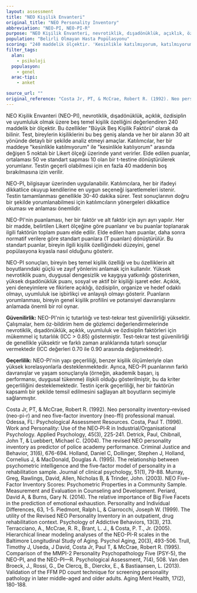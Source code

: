 ```yaml
---
layout: assessment
title: "NEO Kişilik Envanteri"
original_title: "NEO Personality Inventory"
abbreviation: "NEO-PI, NEO-PI-R"
purpose: "NEO Kişilik Envanteri, nevrotiklik, dışadönüklük, açıklık, özdisiplin ve uyumluluk alanlarındaki kişiliği değerlendirmek için tasarlanmış 240 maddelik bir ölçektir (aynı zamanda 'Büyük Beş Kişilik Faktörü' olarak da anılır)."
population: "Belirli Olmayan Hasta Popülasyonu"
scoring: "240 maddelik ölçektir. 'Kesinlikle katılmıyorum, katılmıyorum, nötr, katılıyorum ve kesinlikle katılıyorum' arasında değişen 5 noktalı Likert Ölçeği kullanılır. Nevrotiklik, dışadönüklük, açıklık, özdisiplin ve uyumluluk olmak üzere 5 Faktör Alanını ölçer. Kişiliğin 5 Faktör Modelinin 30 temel yönünü ölçer. Normatif davranış için minimum ve maksimum puanlama sağlar. Puanların ortalaması 50 ve standart sapması 10 olan bir t-testine dönüştürülmesiyle alt ölçek ölçülür. 40'tan fazla madde eksikse sonuçların yorumlanamayacağını unutmayın (Costa & McCrae, 1976)."
filter_tags:
  alan:
    - psikoloji
  populasyon:
    - genel
  arac-tipi:
    - anket

source_url: ""
original_reference: "Costa Jr, PT, & McCrae, Robert R. (1992). Neo personality inventory–revised (neo-pi-r) and neo five-factor inventory (neo-ffi) professional manual. Odessa, FL: Psychological Assessment Resources."
---
```



NEO Kişilik Envanteri (NEO-PI), nevrotiklik, dışadönüklük, açıklık, özdisiplin ve uyumluluk olmak üzere beş temel kişilik özelliğini değerlendiren 240 maddelik bir ölçektir. Bu özellikler "Büyük Beş Kişilik Faktörü" olarak da bilinir. Test, bireylerin kişiliklerini bu beş geniş alanda ve her bir alanın 30 alt yönünde detaylı bir şekilde analiz etmeyi amaçlar. Katılımcılar, her bir maddeye "kesinlikle katılmıyorum" ile "kesinlikle katılıyorum" arasında değişen 5 noktalı bir Likert ölçeği üzerinde yanıt verirler. Elde edilen puanlar, ortalaması 50 ve standart sapması 10 olan bir t-testine dönüştürülerek yorumlanır. Testin geçerli olabilmesi için en fazla 40 maddenin boş bırakılmasına izin verilir.


NEO-PI, bilgisayar üzerinden uygulanabilir. Katılımcılara, her bir ifadeyi dikkatlice okuyup kendilerine en uygun seçeneği işaretlemeleri istenir. Testin tamamlanması genellikle 30-40 dakika sürer. Test sonuçlarının doğru bir şekilde yorumlanabilmesi için katılımcıların yönergeleri dikkatlice okuması ve anlaması önemlidir.


NEO-PI'nin puanlaması, her bir faktör ve alt faktör için ayrı ayrı yapılır. Her bir madde, belirtilen Likert ölçeğine göre puanlanır ve bu puanlar toplanarak ilgili faktörün toplam puanı elde edilir. Elde edilen ham puanlar, daha sonra normatif verilere göre standart puanlara (T puanları) dönüştürülür. Bu standart puanlar, bireyin ilgili kişilik özelliğindeki düzeyini, genel popülasyona kıyasla nasıl olduğunu gösterir.


NEO-PI sonuçları, bireyin beş temel kişilik özelliği ve bu özelliklerin alt boyutlarındaki güçlü ve zayıf yönlerini anlamak için kullanılır. Yüksek nevrotiklik puanı, duygusal dengesizlik ve kaygıya yatkınlığı gösterirken, yüksek dışadönüklük puanı, sosyal ve aktif bir kişiliği işaret eder. Açıklık, yeni deneyimlere ve fikirlere açıklığı, özdisiplin, organize ve hedef odaklı olmayı, uyumluluk ise işbirlikçi ve anlayışlı olmayı gösterir. Puanların yorumlanması, bireyin genel kişilik profilini ve potansiyel davranışlarını anlamada önemli bir rol oynar.


**Güvenilirlik:** NEO-PI'nin iç tutarlılığı ve test-tekrar test güvenilirliği yüksektir. Çalışmalar, hem öz-bildirim hem de gözlemci değerlendirmelerinde nevrotiklik, dışadönüklük, açıklık, uyumluluk ve özdisiplin faktörleri için mükemmel iç tutarlılık (ICC > 0.85) göstermiştir. Test-tekrar test güvenilirliği de genellikle yüksektir ve farklı zaman aralıklarında tutarlı sonuçlar vermektedir (ICC değerleri 0.70 ile 0.90 arasında değişmektedir).

**Geçerlilik:** NEO-PI'nin yapı geçerliliği, benzer kişilik ölçümleriyle olan yüksek korelasyonlarla desteklenmektedir. Ayrıca, NEO-PI puanlarının farklı davranışlar ve yaşam sonuçlarıyla (örneğin, akademik başarı, iş performansı, duygusal tükenme) ilişkili olduğu gösterilmiştir, bu da kriter geçerliliğini desteklemektedir. Testin içerik geçerliliği, her bir faktörün kapsamlı bir şekilde temsil edilmesini sağlayan alt boyutların seçimiyle sağlanmıştır.


Costa Jr, PT, & McCrae, Robert R. (1992). Neo personality inventory–revised (neo-pi-r) and neo five-factor inventory (neo-ffi) professional manual. Odessa, FL: Psychological Assessment Resources.
Costa, Paul T. (1996). Work and Personality: Use of the NEO‐PI‐R in Industrial/Organisational Psychology. Applied Psychology, 45(3), 225-241.
Detrick, Paul, Chibnall, John T, & Luebbert, Michael C. (2004). The revised NEO personality inventory as predictor of police academy performance. Criminal Justice and Behavior, 31(6), 676-694.
Holland, Daniel C, Dollinger, Stephen J, Holland, Cornelius J, & MacDonald, Douglas A. (1995). The relationship between psychometric intelligence and the five‐factor model of personality in a rehabilitation sample. Journal of clinical psychology, 51(1), 79-88.
Murray, Greg, Rawlings, David, Allen, Nicholas B, & Trinder, John. (2003). NEO Five-Factor Inventory Scores: Psychometric Properties in a Community Sample. Measurement and Evaluation in Counseling and Development.
Periard, David A, & Burns, Gary N. (2014). The relative importance of Big Five Facets in the prediction of emotional exhaustion. Personality and Individual Differences, 63, 1-5.
Piedmont, Ralph L, & Ciarrocchi, Joseph W. (1999). The utility of the Revised NEO Personality Inventory in an outpatient, drug rehabilitation context. Psychology of Addictive Behaviors, 13(3), 213.
Terracciano, A., McCrae, R. R., Brant, L. J., & Costa, P. T., Jr. (2005). Hierarchical linear modeling analyses of the NEO-PI-R scales in the Baltimore Longitudinal Study of Aging. Psychol Aging, 20(3), 493-506.
Trull, Timothy J, Useda, J David, Costa Jr, Paul T, & McCrae, Robert R. (1995). Comparison of the MMPI-2 Personality Psychopathology Five (PSY-5), the NEO-PI, and the NEO-PI—R. Psychological Assessment, 7(4), 508.
Van den Broeck, J., Rossi, G., De Clercq, B., Dierckx, E., & Bastiaansen, L. (2013). Validation of the FFM PD count technique for screening personality pathology in later middle-aged and older adults. Aging Ment Health, 17(2), 180-188.
```